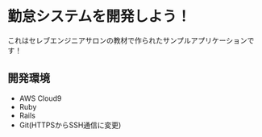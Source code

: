 # 勤怠システムを開発しよう！

これはセレブエンジニアサロンの教材で作られたサンプルアプリケーションです！

## 開発環境

* AWS Cloud9
* Ruby
* Rails
* Git(HTTPSからSSH通信に変更)